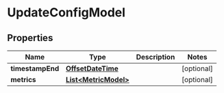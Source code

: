 # UpdateConfigModel

## Properties
Name | Type | Description | Notes
------------ | ------------- | ------------- | -------------
**timestampEnd** | [**OffsetDateTime**](OffsetDateTime.md) |  |  [optional]
**metrics** | [**List&lt;MetricModel&gt;**](MetricModel.md) |  |  [optional]
